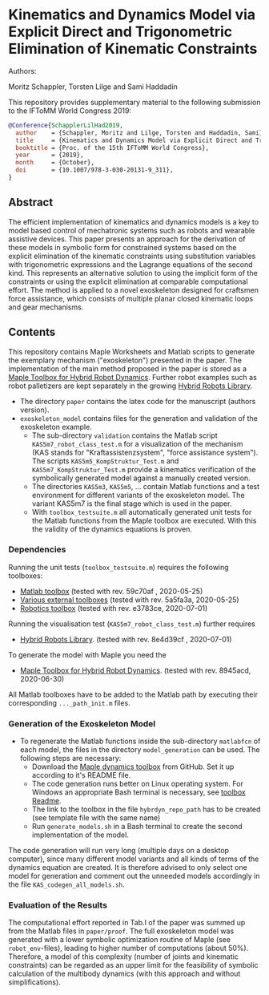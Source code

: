 # Kinematics and Dynamics Model via Explicit Direct and Trigonometric Elimination of Kinematic Constraints

Authors:

Moritz Schappler, Torsten Lilge and Sami Haddadin

This repository provides supplementary material to the following submission to the IFToMM World Congress 2019:

```bib
@Conference{SchapplerLilHad2019,
  author    = {Schappler, Moritz and Lilge, Torsten and Haddadin, Sami},
  title     = {Kinematics and Dynamics Model via Explicit Direct and Trigonometric Elimination of Kinematic Constraints},
  booktitle = {Proc. of the 15th IFToMM World Congress},
  year      = {2019},
  month     = {October},
  doi       = {10.1007/978-3-030-20131-9_311},
}
```

## Abstract

The efficient implementation of kinematics and dynamics models is a key to model based control of mechatronic systems such as robots and wearable assistive devices.
This paper presents an approach for the derivation of these models in symbolic form for constrained systems based on the explicit elimination of the kinematic constraints using substitution variables with trigonometric expressions and the Lagrange equations of the second kind.
This represents an alternative solution to using the implicit form of the constraints or using the explicit elimination at comparable computational effort.
The method is applied to a novel exoskeleton designed for craftsmen force assistance, which consists of multiple planar closed kinematic loops and gear mechanisms.

## Contents

This repository contains Maple Worksheets and Matlab scripts to generate the exemplary mechanism ("exoskeleton") presented in the paper.
The implementation of the main method proposed in the paper is stored as a [Maple Toolbox for Hybrid Robot Dynamics](https://github.com/SchapplM/robsynth-modelgen).
Further robot examples such as robot palletizers are kept separately in the growing [Hybrid Robots Library](https://github.com/SchapplM/robsynth-serhybroblib).

* The directory `paper` contains the latex code for the manuscript (authors version).
* `exoskeleton_model` contains files for the generation and validation of the exoskeleton example.
  * The sub-directory `validation` contains the Matlab script `KAS5m7_robot_class_test.m` for a visualization of the mechanism (KAS stands for "Kraftassistenzsystem", "force assistance system"). The scripts `KAS5m5_KompStruktur_Test.m` and `KAS5m7_KompStruktur_Test.m` provide a kinematics verification of the symbolically generated model against a manually created version.
  * The directories `KAS5m3`, `KAS5m5`, ... contain Matlab functions and a test environment for different variants of the exoskeleton model. The variant KAS5m7 is the final stage which is used in the paper.
  * With `toolbox_testsuite.m` all automatically generated unit tests for the Matlab functions from the Maple toolbox are executed. With this the validity of the dynamics equations is proven.

### Dependencies

Running the unit tests (`toolbox_testsuite.m`) requires the following toolboxes:
 * [Matlab toolbox](https://github.com/SchapplM/matlab_toolbox) (tested with rev. 59c70af , 2020-05-25)
 * [Various external toolboxes](https://github.com/SchapplM/robotics-dep-ext) (tested with rev. 5a5fa3a, 2020-05-25)
 * [Robotics toolbox](https://github.com/SchapplM/robotics-toolbox) (tested with rev. e3783ce, 2020-07-01)

Running the visualisation test (`KAS5m7_robot_class_test.m`) further requires
* [Hybrid Robots Library](https://github.com/SchapplM/robsynth-serhybroblib). (tested with rev. 8e4d39cf , 2020-07-01)

To generate the model with Maple you need the 
* [Maple Toolbox for Hybrid Robot Dynamics](https://github.com/SchapplM/robsynth-modelgen). (tested with rev. 8945acd, 2020-06-30)

All Matlab toolboxes have to be added to the Matlab path by executing their corresponding `..._path_init.m` files.

### Generation of the Exoskeleton Model

* To regenerate the Matlab functions inside the sub-directory `matlabfcn` of each model, the files in the directory `model_generation` can be used. The following steps are necessary:
   * Download the [Maple dynamics toolbox](https://github.com/SchapplM/robsynth-modelgen) from GitHub. Set it up according to it's README file.
   * The code generation runs better on Linux operating system. For Windows an appropriate Bash terminal is necessary, see [toolbox Readme](https://github.com/SchapplM/robsynth-modelgen#unter-windows-windows-linux-subsystem).
   * The link to the toolbox in the file `hybrdyn_repo_path` has to be created (see template file with the same name)
   * Run `generate_models.sh` in a Bash terminal to create the second implementation of the model.

The code generation will run very long (multiple days on a desktop computer), since many different model variants and all kinds of terms of the dynamics equation are created.
It is therefore advised to only select one model for generation and comment out the unneeded models accordingly in the file `KAS_codegen_all_models.sh`.

### Evaluation of the Results

The computational effort reported in Tab.I of the paper was summed up from the Matlab files in `paper/proof`.
The full exoskeleton model was generated with a lower symbolic optimization routine of Maple (see `robot_env`-files), leading to higher number of computations (about 50%).
Therefore, a model of this complexity (number of joints and kinematic constraints) can be regarded as an upper limit for the feasibility of symbolic calculation of the multibody dynamics (with this approach and without simplifications).
